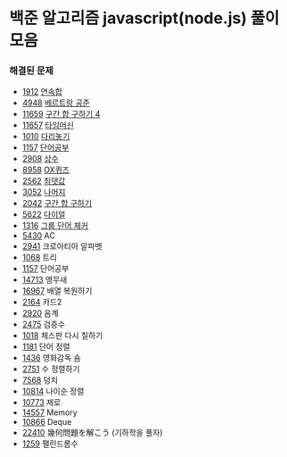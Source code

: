 # 백준 알고리즘 javascript(node.js) 풀이 모음

### 해결된 문제

- [1912](https://www.acmicpc.net/problem/1912) [연속합](1912%20연속합/answer.js)
- [4948](https://www.acmicpc.net/problem/4948) [베르트랑 공준](4948%20베르트랑%20공준/answer.js)
- [11659](https://www.acmicpc.net/problem/11659) [구간 합 구하기 4](11659%20구간%20합%20구하기%204/answer.js)
- [11657](https://www.acmicpc.net/problem/11657) [타임머신](11657%20타임머신/answer.js)
- [1010](https://www.acmicpc.net/problem/1010) [다리놓기](1010%20다리놓기/answer.js)
- [1157](https://www.acmicpc.net/problem/1157) [단어공부](1157%20단어공부/answer.js)
- [2908](https://www.acmicpc.net/problem/2908) [상수](2908%20상수/answer.js)
- [8958](https://www.acmicpc.net/problem/8958) [OX퀴즈](8958%20OX퀴즈/answer.js)
- [2562](https://www.acmicpc.net/problem/2562) [최댓값](2562%20최댓값/answer.js)
- [3052](https://www.acmicpc.net/problem/3052) [나머지](3052%20나머지/answer.js)
- [2042](https://www.acmicpc.net/problem/2042) [구간 합 구하기](2042%20구간%20합%20구하기/answer.js)
- [5622](https://www.acmicpc.net/problem/5622) [다이얼](5622%20다이얼/answer.js)
- [1316](https://www.acmicpc.net/problem/1316) [그룹 단어 체커](1316%20그룹%20단어%20체커/answer.js)
- [5430](https://www.acmicpc.net/problem/5430) AC
- [2941](https://www.acmicpc.net/problem/2941) 크로아티아 알파벳
- [1068](https://www.acmicpc.net/problem/1068) 트리
- [1157](https://www.acmicpc.net/problem/1157) 단어공부
- [14713](https://www.acmicpc.net/problem/14713) 앵무새
- [16967](https://www.acmicpc.net/problem/16967) 배열 복원하기
- [2164](https://www.acmicpc.net/problem/2164) 카드2
- [2920](https://www.acmicpc.net/problem/2920) 음계
- [2475](https://www.acmicpc.net/problem/2475) 검증수
- [1018](https://www.acmicpc.net/problem/1018) 체스판 다시 칠하기
- [1181](https://www.acmicpc.net/problem/1181) 단어 정렬
- [1436](https://www.acmicpc.net/problem/1436) 영화감독 숌
- [2751](https://www.acmicpc.net/problem/2751) 수 정렬하기
- [7568](https://www.acmicpc.net/problem/7568) 덩치
- [10814](https://www.acmicpc.net/problem/10814) 나이순 정렬
- [10773](https://www.acmicpc.net/problem/10773) 제로
- [14557](https://www.acmicpc.net/problem/14557) Memory
- [10866](https://www.acmicpc.net/problem/10866) Deque
- [22410](https://www.acmicpc.net/problem/22410) 幾何問題を解こう (기하학을 풀자)
- [1259](https://www.acmicpc.net/problem/1259) 팰린드롬수

